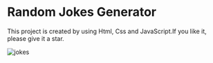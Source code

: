 <h1>Random Jokes Generator</h1>

<p>This project is created by using Html, Css and JavaScript.If you like it, please give it a star.</p>

![jokes](https://github.com/Tusharjoshi1703/Dev-Geeks/assets/103979298/9313776b-c53e-4d20-92d7-7081f420a1b3)
